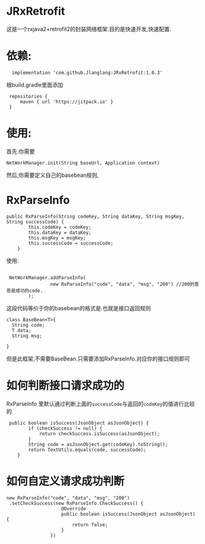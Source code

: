 # JRxRetrofit

这是一个rxjava2+retrofit2的封装网络框架.目的是快速开发,快速配置.


# 依赖:

```
  implementation 'com.github.Jlanglang:JRxRetrofit:1.0.3'
```
根build.gradle里面添加
```
 repositories {
     maven { url 'https://jitpack.io' }
 }
```

# 使用:

首先.你需要

```
NetWorkManager.init(String baseUrl, Application context)
```


然后,你需要定义自己的basebean规则,

# RxParseInfo
```
public RxParseInfo(String codeKey, String dataKey, String msgKey, String successCode) {
        this.codeKey = codeKey;
        this.dataKey = dataKey;
        this.msgKey = msgKey;
        this.successCode = successCode;
    }
```

使用:
```

 NetWorkManager.addParseInfo(
                new RxParseInfo("code", "data", "msg", "200") //200的意思是成功的code.
        );

```

这段代码等价于你的basebean的格式是.也就是接口返回规则
```
class BaseBean<T>{
  String code;
  T data;
  String msg;

}

```

但是此框架,不需要BaseBean.只需要添加RxParseInfo.对应你的接口规则即可



# 如何判断接口请求成功的

RxParseInfo 里默认通过判断上面的`successCode`与返回的`codeKey`的值进行比较的

```
 public boolean isSuccess(JsonObject asJsonObject) {
        if (checkSuccess != null) {
            return checkSuccess.isSuccess(asJsonObject);
        }
        String code = asJsonObject.get(codeKey).toString();
        return TextUtils.equals(code, successCode);
    }
```

# 如何自定义请求成功判断
```
new RxParseInfo("code", "data", "msg", "200")
 .setCheckSuccess(new RxParseInfo.CheckSuccess() {
                    @Override
                    public boolean isSuccess(JsonObject asJsonObject) {
                        return false;
                    }
                })

```


